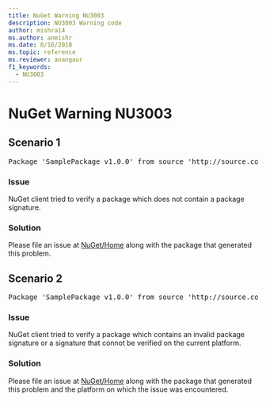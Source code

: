 ```yaml
---
title: NuGet Warning NU3003
description: NU3003 Warning code
author: mishra14
ms.author: anmishr
ms.date: 8/16/2018
ms.topic: reference
ms.reviewer: anangaur
f1_keywords: 
  - NU3003
---
```


# NuGet Warning NU3003

## Scenario 1

<pre>Package 'SamplePackage v1.0.0' from source 'http://source.com/index.json': The package is not signed. Unable to verify signature from an unsigned package.</pre>

### Issue

NuGet client tried to verify a package which does not contain a package signature.


### Solution

Please file an issue at [NuGet/Home](https://github.com/NuGet/Home/issues) along with the package that generated this problem.



## Scenario 2

<pre>Package 'SamplePackage v1.0.0' from source 'http://source.com/index.json': The package signature is invalid or cannot be verified on this platform.</pre>

### Issue

NuGet client tried to verify a package which contains an invalid package signature or a signature that connot be verified on the current platform.


### Solution

Please file an issue at [NuGet/Home](https://github.com/NuGet/Home/issues) along with the package that generated this problem and the platform on which the issue was encountered.


